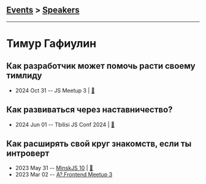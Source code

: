 ## [Events](../README.md) > [Speakers](../speakers.md)
---

# Тимур Гафиулин

## Как разработчик может помочь расти своему тимлиду
- 2024 Oct 31 -- JS Meetup 3  | [:notebook:](https://tgafiulin.github.io/openconf_2024/)  
## Как развиваться через наставничество?
- 2024 Jun 01 -- Tbilisi JS Conf 2024  | [:notebook:](https://tgafiulin.github.io/tbilisijs_2024/)  
## Как расширять свой круг знакомств, если ты интроверт
- 2023 May 31 -- [MinskJS 10](https://youtu.be/NoI4IIc3U1w)  | [:notebook:](https://docs.google.com/presentation/d/1DYdwdKVGJeDf1pI0Fte-RR8pfiMeOJ6iaur06WtRy8Y/edit)  
- 2023 Mar 02 -- [A?.Frontend Meetup 3](https://youtu.be/L-DLWltHirc)    
